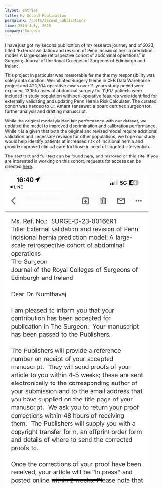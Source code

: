 ```yaml
---
layout: entries
title: My Second Publication
permalink: /posts/second_publication/
time: 25th July, 2023
company: Surgeon
---
```


I have just got my second publication of my research journey and of 2023, titled “External validation and revision of Penn incisional hernia prediction model: A large-scale retrospective cohort of abdominal operations” in Surgeon; Journal of the Royal Colleges of Surgeons of Edinburgh and Ireland. <span />

This project in particular was memorable for me that my responsibility was solely data curation. We initiated Surgery theme in CEB Data Warehouse project and 423,704 operative cases over 11-years study period were explored. 12,155 cases of abdominal surgery for 11,617 patients were included in study population with peri-operative features were identified for externally validating and updating Penn Hernia Risk Calculator. The curated cohort was handed to Dr. Amarit Tansawet, a board certified surgeon for further analysis and drafting manuscript.

While the original model yielded fair performance with our dataset, we updated the model to improved discrimination and calibration performance. While it is a given that both the original and revised model require additional validation and necessary revision for other populations, we hope our study would help identify patients at increased risk of incisional hernia and provide improved clinical care for those in need of targeted intervention.

The abstract and full text can be found [here](https://authors.elsevier.com/c/1hYTy,XfCg0AaS), and mirrored on this site. If you are interested in working on this cohort, requests for access can be directed [here](https://www.rama.mahidol.ac.th/ceb/CEBdatawarehouse/Submittheproposal).

<div id="gallery">
	<img src="/assets/photos/second_publication1.jpeg" title="Acceptance Email" alt="Acceptance Email"/>
</div>
